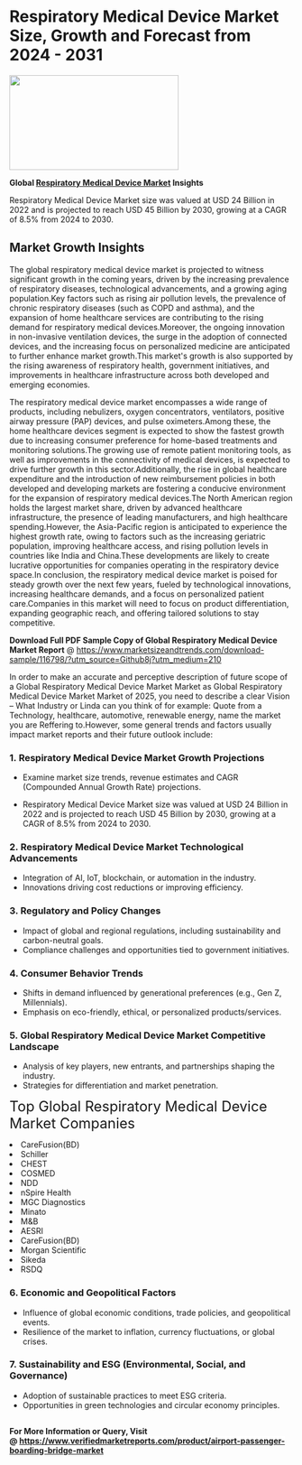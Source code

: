 <H1>Respiratory Medical Device Market Size, Growth and Forecast from 2024 - 2031</H1><img class="aligncenter size-medium wp-image-584254" src="https://thirdeyenews.in/wp-content/uploads/2024/09/Global-Market-Research-300x168.jpeg" alt="" width="300" height="168" /><p><strong>Global&nbsp;<a href="https://www.marketsizeandtrends.com/download-sample/116798/?utm_source=Github8j?utm_medium=210">Respiratory Medical Device Market</a> Insights</strong></p><p>Respiratory Medical Device Market size was valued at USD 24 Billion in 2022 and is projected to reach USD 45 Billion by 2030, growing at a CAGR of 8.5% from 2024 to 2030.</p><p><h2>Market Growth Insights</h2> <p>The global respiratory medical device market is projected to witness significant growth in the coming years, driven by the increasing prevalence of respiratory diseases, technological advancements, and a growing aging population.Key factors such as rising air pollution levels, the prevalence of chronic respiratory diseases (such as COPD and asthma), and the expansion of home healthcare services are contributing to the rising demand for respiratory medical devices.Moreover, the ongoing innovation in non-invasive ventilation devices, the surge in the adoption of connected devices, and the increasing focus on personalized medicine are anticipated to further enhance market growth.This market's growth is also supported by the rising awareness of respiratory health, government initiatives, and improvements in healthcare infrastructure across both developed and emerging economies.</p> <p>The respiratory medical device market encompasses a wide range of products, including nebulizers, oxygen concentrators, ventilators, positive airway pressure (PAP) devices, and pulse oximeters.Among these, the home healthcare devices segment is expected to show the fastest growth due to increasing consumer preference for home-based treatments and monitoring solutions.The growing use of remote patient monitoring tools, as well as improvements in the connectivity of medical devices, is expected to drive further growth in this sector.Additionally, the rise in global healthcare expenditure and the introduction of new reimbursement policies in both developed and developing markets are fostering a conducive environment for the expansion of respiratory medical devices.The North American region holds the largest market share, driven by advanced healthcare infrastructure, the presence of leading manufacturers, and high healthcare spending.However, the Asia-Pacific region is anticipated to experience the highest growth rate, owing to factors such as the increasing geriatric population, improving healthcare access, and rising pollution levels in countries like India and China.These developments are likely to create lucrative opportunities for companies operating in the respiratory device space.In conclusion, the respiratory medical device market is poised for steady growth over the next few years, fueled by technological innovations, increasing healthcare demands, and a focus on personalized patient care.Companies in this market will need to focus on product differentiation, expanding geographic reach, and offering tailored solutions to stay competitive.<p><span class=""><strong>Download Full PDF Sample Copy of Global Respiratory Medical Device Market Report</strong> @ <a href="https://www.marketsizeandtrends.com/download-sample/116798/?utm_source=Github8j?utm_medium=210" target="_blank">https://www.marketsizeandtrends.com/download-sample/116798/?utm_source=Github8j?utm_medium=210</a></span></p><p>In order to make an accurate and perceptive description of future scope of a Global&nbsp;Respiratory Medical Device Market Market as Global&nbsp;Respiratory Medical Device Market Market of 2025, you need to describe a clear Vision &ndash; What Industry or Linda can you think of for example: Quote from a Technology, healthcare, automotive, renewable energy, name the market you are Reffering to.However, some general trends and factors usually impact market reports and their future outlook include:</p><h3>1.&nbsp;<strong>Respiratory Medical Device Market Growth Projections</strong></h3><ul><li>Examine market size trends, revenue estimates and CAGR (Compounded Annual Growth Rate) projections.</li><li><p>Respiratory Medical Device Market size was valued at USD 24 Billion in 2022 and is projected to reach USD 45 Billion by 2030, growing at a CAGR of 8.5% from 2024 to 2030.</p></li></ul><h3>2.&nbsp;<strong>Respiratory Medical Device Market Technological Advancements</strong></h3><ul><li>Integration of AI, IoT, blockchain, or automation in the industry.</li><li>Innovations driving cost reductions or improving efficiency.</li></ul><h3>3.&nbsp;<strong>Regulatory and Policy Changes</strong></h3><ul><li>Impact of global and regional regulations, including sustainability and carbon-neutral goals.</li><li>Compliance challenges and opportunities tied to government initiatives.</li></ul><h3>4.&nbsp;<strong>Consumer Behavior Trends</strong></h3><ul><li>Shifts in demand influenced by generational preferences (e.g., Gen Z, Millennials).</li><li>Emphasis on eco-friendly, ethical, or personalized products/services.</li></ul><h3>5.&nbsp;<strong>Global Respiratory Medical Device Market Competitive Landscape</strong></h3><ul><li>Analysis of key players, new entrants, and partnerships shaping the industry.</li><li>Strategies for differentiation and market penetration.</li></ul><p data-pm-slice="1 1 []"><span style="color: inherit; font-family: inherit; font-size: 25px;">Top Global Respiratory Medical Device Market Companies</span></p><div class="" data-test-id=""><p><li>CareFusion(BD)</li><li> Schiller</li><li> CHEST</li><li> COSMED</li><li> NDD</li><li> nSpire Health</li><li> MGC Diagnostics</li><li> Minato</li><li> M&B</li><li> AESRI</li><li> CareFusion(BD)</li><li> Morgan Scientific</li><li> Sikeda</li><li> RSDQ</li></p></div><h3>6.&nbsp;<strong>Economic and Geopolitical Factors</strong></h3><ul><li>Influence of global economic conditions, trade policies, and geopolitical events.</li><li>Resilience of the market to inflation, currency fluctuations, or global crises.</li></ul><h3>7.&nbsp;<strong>Sustainability and ESG (Environmental, Social, and Governance)</strong></h3><ul><li>Adoption of sustainable practices to meet ESG criteria.</li><li>Opportunities in green technologies and circular economy principles.</li></ul><h2><strong style="font-size: 14px;">For More Information or Query, Visit @&nbsp;</strong><a style="background-color: #ffffff; font-size: 14px;" href="https://www.marketsizeandtrends.com/report/respiratory-medical-device-market/" target="_blank">https://www.verifiedmarketreports.com/product/airport-passenger-boarding-bridge-market</a></h2>
